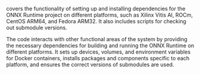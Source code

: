 covers the functionality of setting up and installing dependencies for the ONNX Runtime project on different platforms, such as Xilinx Vitis AI, ROCm, CentOS ARM64, and Fedora ARM32. It also includes scripts for checking out submodule versions. 

The code interacts with other functional areas of the system by providing the necessary dependencies for building and running the ONNX Runtime on different platforms. It sets up devices, volumes, and environment variables for Docker containers, installs packages and components specific to each platform, and ensures the correct versions of submodules are used.